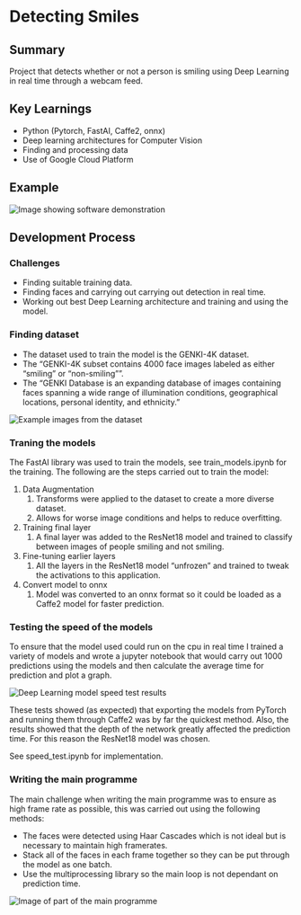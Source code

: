 # Detecting Smiles

## Summary

Project that detects whether or not a person is smiling using Deep Learning in real time through a webcam feed.

## Key Learnings

 - Python (Pytorch, FastAI, Caffe2, onnx)
 - Deep learning architectures for Computer Vision
 - Finding and processing data
 - Use of Google Cloud Platform

## Example

![Image showing software demonstration](https://i.imgur.com/faS7yxc.png)

## Development Process

### Challenges

- Finding suitable training data.
- Finding faces and carrying out carrying out detection in real time.
- Working out best Deep Learning architecture and training and using the model.

### Finding dataset

- The dataset used to train the model is the GENKI-4K dataset.
- The “GENKI-4K subset contains 4000 face images labeled as either “smiling” or “non-smiling””.
- The “GENKI Database is an expanding database of images containing faces spanning a wide range of illumination conditions, geographical locations, personal identity, and ethnicity.”

![Example images from the dataset](https://i.imgur.com/CdzdAha.png)

### Traning the models

The FastAI library was used to train the models, see train_models.ipynb for the training. The following are the steps carried out to train the model:

1. Data Augmentation
    1. Transforms were applied to the dataset to create a more diverse dataset.
    1. Allows for worse image conditions and helps to reduce overfitting.
1. Training final layer
    1. A final layer was added to the ResNet18 model and trained to classify between images of people smiling and not smiling.
1. Fine-tuning earlier layers
    1. All the layers in the ResNet18 model “unfrozen” and trained to tweak the activations to this application.
1. Convert model to onnx
    1. Model was converted to an onnx format so it could be loaded as a Caffe2 model for faster prediction.

### Testing the speed of the models

To ensure that the model used could run on the cpu in real time I trained a variety of models and wrote a jupyter notebook that would carry out 1000 predictions using the models and then calculate the average time for prediction and plot a graph.

![Deep Learning model speed test results](https://i.imgur.com/Rtpepoo.png)

These tests showed (as expected) that exporting the models from PyTorch and running them through Caffe2 was by far the quickest method. Also, the results showed that the depth of the network greatly affected the prediction time. For this reason the ResNet18 model was chosen.

See speed_test.ipynb for implementation.

### Writing the main programme

The main challenge when writing the main programme was to ensure as high frame rate as possible, this was carried out using the following methods:

- The faces were detected using Haar Cascades which is not ideal but is necessary to maintain high framerates.
- Stack all of the faces in each frame together so they can be put through the model as one batch.
- Use the multiprocessing library so the main loop is not dependant on prediction time.

![Image of part of the main programme](https://i.imgur.com/C1cmcIZ.png)
